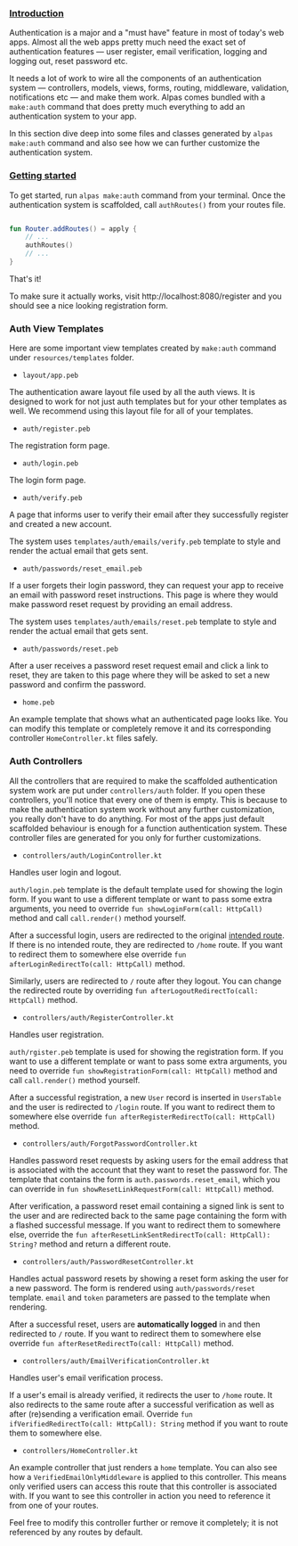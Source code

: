 ### [Introduction]()

Authentication is a major and a "must have" feature in most of today's web apps. Almost all the web apps pretty much 
need the exact set of authentication features — user register, email verification, logging and logging out, reset 
password etc.

It needs a lot of work to wire all the components of an authentication system — controllers, models, views, forms,
routing, middleware, validation, notifications etc — and make them work. Alpas comes bundled with a `make:auth`
command that does pretty much everything to add an authentication system to your app. 

In this section dive deep into some files and classes generated by `alpas make:auth` command and also see how we
can further customize the authentication system.

### [Getting started]()

To get started, run `alpas make:auth` command from your terminal. Once the authentication system is scaffolded,
call `authRoutes()` from your routes file.

```kotlin

fun Router.addRoutes() = apply {
    // ...
    authRoutes()
    // ...
}

```

That's it! 

To make sure it actually works, visit http://localhost:8080/register and you should see a nice looking registration 
form.


### Auth View Templates

Here are some important view templates created by `make:auth` command under `resources/templates` folder.

<div class="sublist">

- `layout/app.peb`

The authentication aware layout file used by all the auth views. It is designed to work for not just auth templates 
but for your other templates as well. We recommend using this layout file for all of your templates.

- `auth/register.peb`

The registration form page.

- `auth/login.peb`

The login form page.

- `auth/verify.peb`

A page that informs user to verify their email after they successfully register and created a new account.

The system uses `templates/auth/emails/verify.peb` template to style and render the actual email that gets sent.

- `auth/passwords/reset_email.peb`

If a user forgets their login password, they can request your app to receive an email with password reset 
instructions. This page is where they would make password reset request by providing an email address.

The system uses `templates/auth/emails/reset.peb` template to style and render the actual email that gets sent.

- `auth/passwords/reset.peb`

After a user receives a password reset request email and click a link to reset, they are taken to this page where
they will be asked to set a new password and confirm the password.

- `home.peb`

An example template that shows what an authenticated page looks like. You can modify this template or completely 
remove it and its corresponding controller `HomeController.kt` files safely.

</div>


### Auth Controllers

All the controllers that are required to make the scaffolded authentication system work are put under
`controllers/auth` folder. If you open these controllers, you'll notice that every one of them is empty. This is 
because to make the authentication system work without any further customization, you really don't have to do 
anything. For most of the apps just default scaffolded behaviour is enough for a function authentication system. 
These controller files are generated for you only for further customizations.

<div class="sublist">

- `controllers/auth/LoginController.kt`
   
Handles user login and logout.

`auth/login.peb` template is the default template used for showing the login form. If you want to use a different
template or want to pass some extra arguments, you need to override `fun showLoginForm(call: HttpCall)` method and
call `call.render()` method yourself.

After a successful login, users are redirected to the original 
[intended route](/docs/http-response#redirects). If there is no intended route, they are redirected to `/home` 
route. If you want to redirect them to somewhere else override `fun afterLoginRedirectTo(call: HttpCall)` method.

Similarly, users are redirected to `/` route after they logout. You can change the redirected route by overriding
`fun afterLogoutRedirectTo(call: HttpCall)` method.

- `controllers/auth/RegisterController.kt`
   
Handles user registration.

`auth/rgister.peb` template is used for showing the registration form. If you want to use a different
template or want to pass some extra arguments, you need to override `fun showRegistrationForm(call: HttpCall)` 
method and call `call.render()` method yourself.

After a successful registration, a new `User` record is inserted in `UsersTable` and the user is redirected 
to `/login` route. If you want to redirect them to somewhere else override 
`fun afterRegisterRedirectTo(call: HttpCall)` method.

- `controllers/auth/ForgotPasswordController.kt`

Handles password reset requests by asking users for the email address that is associated with the account that they
want to reset the password for. The template that contains the form is `auth.passwords.reset_email`, which you can 
override in `fun showResetLinkRequestForm(call: HttpCall)` method.

After verification, a password reset email containing a signed link is sent to the user and are redirected back to
the same page containing the form with a flashed successful message. If you want to redirect them to somewhere else,
override the `fun afterResetLinkSentRedirectTo(call: HttpCall): String?` method and return a different route.

- `controllers/auth/PasswordResetController.kt`

Handles actual password resets by showing a reset form asking the user for a new password. The form is rendered 
using `auth/passwords/reset` template. `email` and `token` parameters are passed to the template when rendering.

After a successful reset, users are **automatically logged** in and then redirected to `/` route. If you want to 
redirect them to somewhere else override `fun afterResetRedirectTo(call: HttpCall)` method.

- `controllers/auth/EmailVerificationController.kt`

Handles user's email verification process.

If a user's email is already verified, it redirects the user to `/home` route. It also redirects to the same route
after a successful verification as well as after (re)sending a verification email. Override 
`fun ifVerifiedRedirectTo(call: HttpCall): String` method if you want to route them to somewhere else.

- `controllers/HomeController.kt`

An example controller that just renders a `home` template. You can also see how a `VerifiedEmailOnlyMiddleware` is
applied to this controller. This means only verified users can access this route that this controller is associated
with. If you want to see this controller in action you need to reference it from one of your routes.

Feel free to modify this controller further or remove it completely; it is not referenced by any routes by default.

</div>


















































